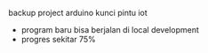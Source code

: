 backup project arduino kunci pintu iot 

* program baru bisa berjalan di local development
* progres sekitar 75%
